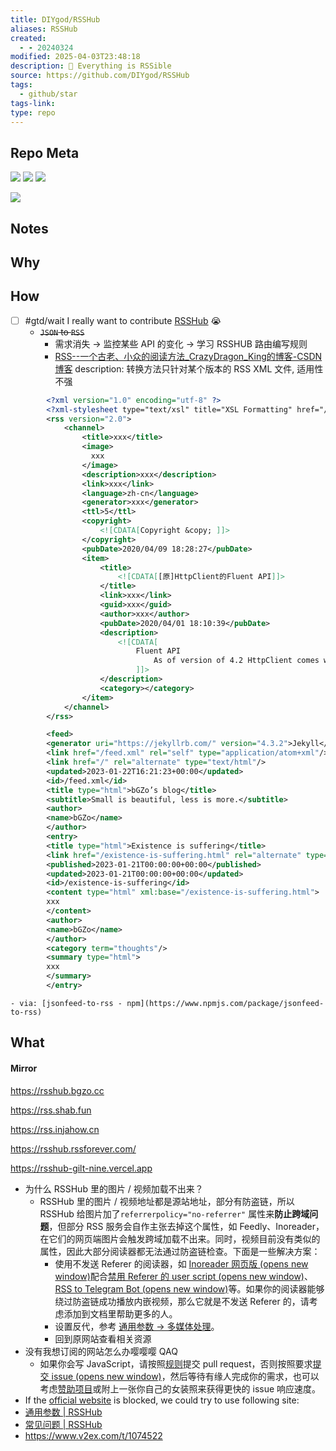 ```yaml
---
title: DIYgod/RSSHub
aliases: RSSHub
created:
  - - 20240324
modified: 2025-04-03T23:48:18
description: 🧡 Everything is RSSible
source: https://github.com/DIYgod/RSSHub
tags:
  - github/star
tags-link: 
type: repo
---
```

## Repo Meta

![](https://img.shields.io/github/stars/DIYgod/RSSHub?style=for-the-badge&label=stars) ![](https://img.shields.io/github/repo-size/DIYgod/RSSHub?style=for-the-badge&label=size) ![](https://img.shields.io/github/created-at/DIYgod/RSSHub?style=for-the-badge&label=since)

[![](https://github-readme-stats.vercel.app/api/pin/?username=DIYgod&repo=RSSHub&bg_color=00000000)](https://github.com/DIYgod/RSSHub)

## Notes


## Why
## How
- [ ] #gtd/wait I really want to contribute [RSSHub](https://docs.rsshub.app/joinus/quick-start.html) 😭  
  - ~~`JSON` to `RSS`~~
    - 需求消失 -> 监控某些 API 的变化 -> 学习 RSSHUB 路由编写规则
    - [RSS--一个古老、小众的阅读方法_CrazyDragon_King的博客-CSDN博客](https://blog.csdn.net/qq_40734247/article/details/105416907)
      description: 转换方法只针对某个版本的 RSS XML 文件, 适用性不强
```xml
        <?xml version="1.0" encoding="utf-8" ?>
        <?xml-stylesheet type="text/xsl" title="XSL Formatting" href="/static_files/rss/rss.xsl" media="all" ?>
        <rss version="2.0">
            <channel>
                <title>xxx</title>
                <image>
                  xxx
                </image>
                <description>xxx</description>
                <link>xxx</link>
                <language>zh-cn</language>
                <generator>xxx</generator>
                <ttl>5</ttl>
                <copyright>
                    <![CDATA[Copyright &copy; ]]>
                </copyright>
                <pubDate>2020/04/09 18:28:27</pubDate>
                <item>
                    <title>
                        <![CDATA[[原]HttpClient的Fluent API]]>
                    </title>
                    <link>xxx</link>
                    <guid>xxx</guid>
                    <author>xxx</author>
                    <pubDate>2020/04/01 18:10:39</pubDate>
                    <description>
                        <![CDATA[
                            Fluent API
                                As of version of 4.2 HttpClient comes with an easy to use facade API based on the concept of a fluent interface. Fluent facade API exposes only the most fundamental functions of HttpClient...                    <div>
                            ]]>
                    </description>
                    <category></category>
                </item>
            </channel>
        </rss>
```
```xml
        <feed>
        <generator uri="https://jekyllrb.com/" version="4.3.2">Jekyll</generator>
        <link href="/feed.xml" rel="self" type="application/atom+xml"/>
        <link href="/" rel="alternate" type="text/html"/>
        <updated>2023-01-22T16:21:23+00:00</updated>
        <id>/feed.xml</id>
        <title type="html">bGZo’s blog</title>
        <subtitle>Small is beautiful, less is more.</subtitle>
        <author>
        <name>bGZo</name>
        </author>
        <entry>
        <title type="html">Existence is suffering</title>
        <link href="/existence-is-suffering.html" rel="alternate" type="text/html" title="Existence is suffering"/>
        <published>2023-01-21T00:00:00+00:00</published>
        <updated>2023-01-21T00:00:00+00:00</updated>
        <id>/existence-is-suffering</id>
        <content type="html" xml:base="/existence-is-suffering.html">
        xxx
        </content>
        <author>
        <name>bGZo</name>
        </author>
        <category term="thoughts"/>
        <summary type="html">
        xxx
        </summary>
        </entry>
```
    - via: [jsonfeed-to-rss - npm](https://www.npmjs.com/package/jsonfeed-to-rss)
## What


#### Mirror
https://rsshub.bgzo.cc

https://rss.shab.fun

https://rss.injahow.cn

https://rsshub.rssforever.com/

https://rsshub-gilt-nine.vercel.app


  - 为什么 RSSHub 里的图片 / 视频加载不出来？
    - RSSHub 里的图片 / 视频地址都是源站地址，部分有防盗链，所以 RSSHub 给图片加了`referrerpolicy="no-referrer"`  属性来**防止跨域问题**，但部分 RSS 服务会自作主张去掉这个属性，如 Feedly、Inoreader，在它们的网页端图片会触发跨域加载不出来。同时，视频目前没有类似的属性，因此大部分阅读器都无法通过防盗链检查。下面是一些解决方案：
      - 使用不发送 Referer 的阅读器，如 [Inoreader 网页版 (opens new window)](https://www.inoreader.com/)配合[禁用 Referer 的 user script (opens new window)](https://greasyfork.org/zh-CN/scripts/376884)、[RSS to Telegram Bot (opens new window)](https://github.com/Rongronggg9/RSS-to-Telegram-Bot)等。如果你的阅读器能够绕过防盗链成功播放内嵌视频，那么它就是不发送 Referer 的，请考虑添加到文档里帮助更多的人。
      - 设置反代，参考 [通用参数 -> 多媒体处理](https://docs.rsshub.app/parameter.html#duo-mei-ti-chu-li)。
      - 回到原网站查看相关资源
  - 没有我想订阅的网站怎么办嘤嘤嘤 QAQ
    - 如果你会写 JavaScript，请按照[规则](https://docs.rsshub.app/joinus/quick-start.html#ti-jiao-xin-de-rsshub-gui-ze)提交 pull request，否则按照要求[提交 issue (opens new window)](https://github.com/DIYgod/RSSHub/issues/new?template=rss_request_zh.md)，然后等待有缘人完成你的需求，也可以考虑[赞助项目](https://docs.rsshub.app/support)或附上一张你自己的女装照来获得更快的 issue 响应速度。
  - If the [official website](https://rsshub.app/) is blocked, we could try to use following site:
  - [通用参数 | RSSHub](https://docs.rsshub.app/parameter.html)
  - [常见问题 | RSSHub](https://docs.rsshub.app/faq.html)
- https://www.v2ex.com/t/1074522
